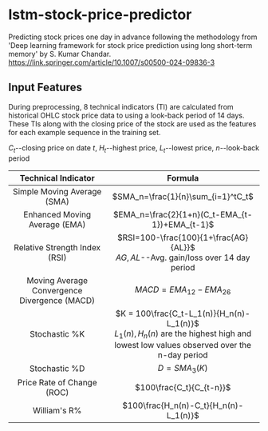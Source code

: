 # lstm-stock-price-predictor

Predicting stock prices one day in advance following the methodology from 'Deep learning framework for stock price prediction using long short-term memory' by S. Kumar Chandar. https://link.springer.com/article/10.1007/s00500-024-09836-3

## Input Features


During preprocessing, 8 technical indicators (TI) are calculated from historical OHLC stock price data to using a look-back period of 14 days. These TIs along with the closing price of the stock are used as the features for each example sequence in the training set.

$C_t$--closing price on date $t$, $H_t$--highest price, $L_t$--lowest price, $n$--look-back period

|     Technical Indicator     |      Formula      |
|:---------------------------:|:-----------------:|
|Simple Moving Average (SMA)| $SMA_n=\frac{1}{n}\sum_{i=1}^tC_t$|
|Enhanced Moving Average (EMA) | $EMA_n=\frac{2}{1+n}(C_t-EMA_{t-1})+EMA_{t-1}$|
|Relative Strength Index (RSI) | $RSI=100-\frac{100}{1+\frac{AG}{AL}}$ <br>$AG, AL$--Avg. gain/loss over 14 day period|
|Moving Average Convergence Divergence (MACD) | $MACD=EMA_{12}-EMA_{26}$|
|Stochastic %K| $K = 100\frac{C_t-L_1(n)}{H_n(n)-L_1(n)}$ <br> $L_1(n), H_n(n)$ are the highest high and lowest low values observed over the n-day period |
|Stochastic %D| $D = SMA_3(K)$|
|Price Rate of Change (ROC)| $100\frac{C_t}{C_{t-n}}$|
|William's R%|$100\frac{H_n(n)-C_t}{H_n(n)-L_1(n)}$|





 
